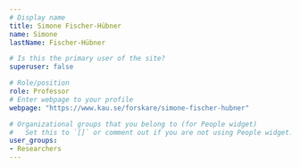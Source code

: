 ```yaml
---
# Display name
title: Simone Fischer-Hübner
name: Simone
lastName: Fischer-Hübner

# Is this the primary user of the site?
superuser: false

# Role/position
role: Professor
# Enter webpage to your profile
webpage: "https://www.kau.se/forskare/simone-fischer-hubner"

# Organizational groups that you belong to (for People widget)
#   Set this to `[]` or comment out if you are not using People widget.
user_groups:
- Researchers
---
```

